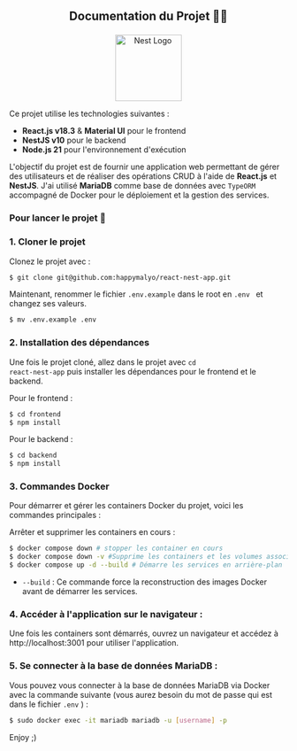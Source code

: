 ## <p align="center"> Documentation du Projet 👨‍💻</p>

<p align="center">
  <a href="http://nestjs.com/" target="blank"><img src="https://nestjs.com/img/logo-small.svg" width="120" alt="Nest Logo" /></a>
</p>

Ce projet utilise les technologies suivantes :

- **React.js v18.3** & **Material UI** pour le frontend
- **NestJS v10** pour le backend
- **Node.js 21** pour l'environnement d'exécution

L'objectif du projet est de fournir une application web permettant de gérer des utilisateurs et de réaliser des opérations CRUD à l'aide de **React.js** et **NestJS**. J'ai utilisé **MariaDB** comme base de données avec <code>TypeORM</code> accompagné de Docker pour le déploiement et la gestion des services.

### Pour lancer le projet 🚀

### 1. Cloner le projet

Clonez le projet avec :

```bash
$ git clone git@github.com:happymalyo/react-nest-app.git
```

Maintenant, renommer le fichier <code>.env.example</code> dans le root en <code>.env </code> et changez ses valeurs.</br>

```bash
$ mv .env.example .env
```

### 2. Installation des dépendances

Une fois le projet cloné, allez dans le projet avec <code>cd react-nest-app</code> puis installer les dépendances pour le frontend et le backend.

Pour le frontend :

```bash
$ cd frontend
$ npm install
```

Pour le backend :

```bash
$ cd backend
$ npm install
```

### 3. Commandes Docker

Pour démarrer et gérer les containers Docker du projet, voici les commandes principales :

Arrêter et supprimer les containers en cours :

```bash
$ docker compose down # stopper les container en cours
$ docker compose down -v #Supprime les containers et les volumes associés.
$ docker compose up -d --build # Démarre les services en arrière-plan
```

- <code>--build</code> : Ce commande force la reconstruction des images Docker avant de démarrer les services.

### 4. Accéder à l'application sur le navigateur :

Une fois les containers sont démarrés, ouvrez un navigateur et accédez à http://localhost:3001 pour utiliser l'application.

### 5. Se connecter à la base de données MariaDB :

Vous pouvez vous connecter à la base de données MariaDB via Docker avec la commande suivante (vous aurez besoin du mot de passe qui est dans le fichier <code>.env</code> ) :

```bash
$ sudo docker exec -it mariadb mariadb -u [username] -p
```

Enjoy ;)
